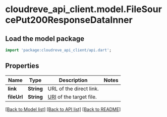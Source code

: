 # cloudreve_api_client.model.FileSourcePut200ResponseDataInner

## Load the model package
```dart
import 'package:cloudreve_api_client/api.dart';
```

## Properties
Name | Type | Description | Notes
------------ | ------------- | ------------- | -------------
**link** | **String** | URL of the direct link. | 
**fileUrl** | **String** | [URI](https://docs.cloudreve.org/api/file-uri) of the target file. | 

[[Back to Model list]](../README.md#documentation-for-models) [[Back to API list]](../README.md#documentation-for-api-endpoints) [[Back to README]](../README.md)



